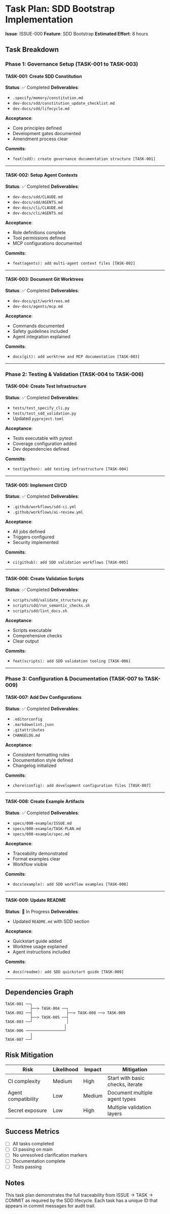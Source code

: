 # Task Plan: SDD Bootstrap Implementation

**Issue**: ISSUE-000
**Feature**: SDD Bootstrap
**Estimated Effort**: 8 hours

## Task Breakdown

### Phase 1: Governance Setup (TASK-001 to TASK-003)

#### TASK-001: Create SDD Constitution

**Status**: ✅ Completed
**Deliverables**:

- `.specify/memory/constitution.md`
- `dev-docs/sdd/constitution_update_checklist.md`
- `dev-docs/sdd/lifecycle.md`

**Acceptance**:

- Core principles defined
- Development gates documented
- Amendment process clear

**Commits**:

- `feat(sdd): create governance documentation structure [TASK-001]`

---

#### TASK-002: Setup Agent Contexts

**Status**: ✅ Completed
**Deliverables**:

- `dev-docs/sdd/CLAUDE.md`
- `dev-docs/sdd/AGENTS.md`
- `dev-docs/cli/CLAUDE.md`
- `dev-docs/cli/AGENTS.md`

**Acceptance**:

- Role definitions complete
- Tool permissions defined
- MCP configurations documented

**Commits**:

- `feat(agents): add multi-agent context files [TASK-002]`

---

#### TASK-003: Document Git Worktrees

**Status**: ✅ Completed
**Deliverables**:

- `dev-docs/git/worktrees.md`
- `dev-docs/agents/mcp.md`

**Acceptance**:

- Commands documented
- Safety guidelines included
- Agent integration explained

**Commits**:

- `docs(git): add worktree and MCP documentation [TASK-003]`

---

### Phase 2: Testing & Validation (TASK-004 to TASK-006)

#### TASK-004: Create Test Infrastructure

**Status**: ✅ Completed
**Deliverables**:

- `tests/test_specify_cli.py`
- `tests/test_sdd_validation.py`
- Updated `pyproject.toml`

**Acceptance**:

- Tests executable with pytest
- Coverage configuration added
- Dev dependencies defined

**Commits**:

- `test(python): add testing infrastructure [TASK-004]`

---

#### TASK-005: Implement CI/CD

**Status**: ✅ Completed
**Deliverables**:

- `.github/workflows/sdd-ci.yml`
- `.github/workflows/ai-review.yml`

**Acceptance**:

- All jobs defined
- Triggers configured
- Security implemented

**Commits**:

- `ci(github): add SDD validation workflows [TASK-005]`

---

#### TASK-006: Create Validation Scripts

**Status**: ✅ Completed
**Deliverables**:

- `scripts/sdd/validate_structure.py`
- `scripts/sdd/run_semantic_checks.sh`
- `scripts/sdd/lint_docs.sh`

**Acceptance**:

- Scripts executable
- Comprehensive checks
- Clear output

**Commits**:

- `feat(scripts): add SDD validation tooling [TASK-006]`

---

### Phase 3: Configuration & Documentation (TASK-007 to TASK-009)

#### TASK-007: Add Dev Configurations

**Status**: ✅ Completed
**Deliverables**:

- `.editorconfig`
- `.markdownlint.json`
- `.gitattributes`
- `CHANGELOG.md`

**Acceptance**:

- Consistent formatting rules
- Documentation style defined
- Changelog initialized

**Commits**:

- `chore(config): add development configuration files [TASK-007]`

---

#### TASK-008: Create Example Artifacts

**Status**: ✅ Completed
**Deliverables**:

- `specs/000-example/ISSUE.md`
- `specs/000-example/TASK-PLAN.md`
- `specs/000-example/spec.md`

**Acceptance**:

- Traceability demonstrated
- Format examples clear
- Workflow visible

**Commits**:

- `docs(example): add SDD workflow examples [TASK-008]`

---

#### TASK-009: Update README

**Status**: 🔄 In Progress
**Deliverables**:

- Updated `README.md` with SDD section

**Acceptance**:

- Quickstart guide added
- Worktree usage explained
- Agent instructions included

**Commits**:

- `docs(readme): add SDD quickstart guide [TASK-009]`

---

## Dependencies Graph

```text
TASK-001 ──┐
           ├──> TASK-004 ──┐
TASK-002 ──┤               ├──> TASK-008 ──> TASK-009
           ├──> TASK-005 ──┤
TASK-003 ──┘               │
                          │
TASK-006 ─────────────────┘
           │
TASK-007 ──┘
```

## Risk Mitigation

| Risk | Likelihood | Impact | Mitigation |
|------|-----------|--------|------------|
| CI complexity | Medium | High | Start with basic checks, iterate |
| Agent compatibility | Low | Medium | Document multiple agent types |
| Secret exposure | Low | High | Multiple validation layers |

## Success Metrics

- [ ] All tasks completed
- [ ] CI passing on main
- [ ] No unresolved clarification markers
- [ ] Documentation complete
- [ ] Tests passing

## Notes

This task plan demonstrates the full traceability from ISSUE → TASK → COMMIT as required by the SDD lifecycle. Each task has a unique ID that appears in commit messages for audit trail.
